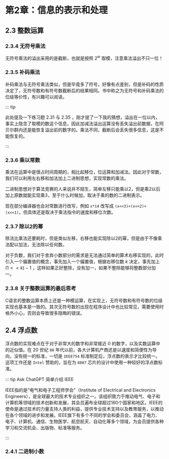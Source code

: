 # 第2章：信息的表示和处理

## 2.3 整数运算

### 2.3.4 无符号乘法

无符号乘法的溢出采用的是截断，也就是按照 $2^w$ 取模，注意乘法溢出不只一位！

### 2.3.5 补码乘法

补码乘法与无符号乘法类似，但是毕竟多了符号，好像有点差别，但是补码的性质决定了，无符号数和有符号数截断后的结果相同。书中称之为无符号和补码乘法的位级等价性，有兴趣可以阅读。

::: tip

此处提及一下练习题 2.31 与 2.35 ，刚才提了一下我的猜想，溢出在一位以内，事实上隐含了取模的数这个信息，因此加减法溢出运算没有丢失溢出前数据，在阿贝尔群内还是能恢复溢出前的数字的。乘法不同，截断后会丢失很多信息，这是不能恢复的。

:::

### 2.3.6 乘以常数

乘法在运算中是很占时间周期的，相比起移位，位运算和加减法。因此对于常数，我们可以利用左右移和加法加上二进制思想，实现常数的乘法。

二进制思想对于算法竞赛的人来说并不陌生，简单左移只能乘以2，但是乘2以后加上原数就能实现乘3，至于什么时候加，取决于乘的数的二进制表示。

现在部分编译器也会对常数进行改写，例如 `x*14` 改写成 `(x<<3)+(x<<2)+(x<<1)`，但具体还是取决于乘法指令的速度和移位次数。

### 2.3.7 除以2的幂

除法比乘法还要耗时，但是类似左移，右移也能实现除以2的幂，但是由于不像乘法配以加法，无法除以任何数。

对于负数，我们对于舍弃小数部分的需求是无法通过简单的算术右移实现的，此时引入一个偏置值的概念，事先加入一个偏置值，根据右移位数 $k$ 决定，事先加上 $(1<<k) - 1$ ，这样如果正好整除，没有加一，如果不整除能够将整数部分加一。

### 2.3.8 关于整数运算的最后思考

C语言的整数运算本质上还是一种模运算，在实现上，无符号数和有符号数的位级实现也基本是一致的。其次无符号数的出现在程序设计中也比较常见，需要使用时格外小心，否则会导致很多隐晦的错误。

## 2.4 浮点数

浮点数的实现难点在于对于非常大的数字和非常接近 $0$ 的数字，以及实数运算中的近似值。在 $20$ 世纪 `80` 年代以前，各大计算机产商还是以速度和简便性为导向，没有统一的标准，一切是 `IEEE754` 标准制定后，浮点数的表示才比较统一。这项工作还是 `Intel` 赞助的，旨在为 `8087` 芯片的设计中使用一种较好的浮点数标准。

::: tip Ask ChatGPT 简单介绍 IEEE

IEEE指的是“电气和电子工程师学会”（Institute of Electrical and Electronics Engineers），是全球最大的技术专业组织之一。该组织致力于推动电气、电子和计算机等领域的技术创新和发展，其会员遍布全球超过160个国家和地区。IEEE的使命是通过技术的力量支持人类的利益，提供专业技术支持以及教育服务，以推动在各个领域的进步和发展。IEEE旗下有多个不同的学会和委员会，涵盖了电力、电子、计算机、通信、生物医学、航空航天、自动化等多个领域，为会员提供各种学习和交流机会、出版物、标准等服务。

:::

### 2.4.1 二进制小数

